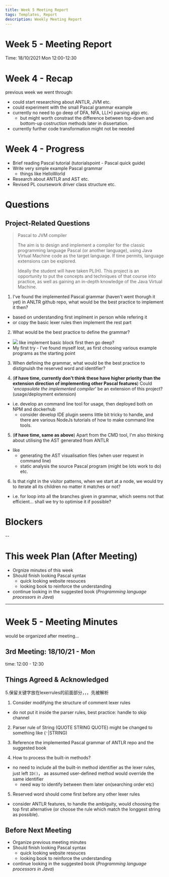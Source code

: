 ```yaml
---
title: Week 5 Meeting Report
tags: Templates, Report
description: Weekly Meeting Report
---
```


# Week 5 - Meeting Report

Time: 18/10/2021 Mon 12:00-12:30

# Week 4 - Recap

previous week we went through:

* could start researching about ANTLR, JVM etc.
* could experiment with the small Pascal grammar example
* currently no need to go deep of DFA, NFA, LL(*) parsing algo etc.
    * but might worth constrast the difference between top-down and bottom-up costruction methods later in dissertation.
* currently further code transformation might not be needed

# Week 4 - Progress

* Brief reading Pascal tutorial (tutorialspoint - Pascal quick guide)
* Write very simple example Pascal grammar
    * things like HelloWorld
* Research about ANTLR and AST etc.
* Revised PL coursework driver class structure etc.

# Questions

## Project-Related Questions

> Pascal to JVM compiler
> 
> The aim is to design and implement a compiler for the classic programming language Pascal (or another language), using Java Virtual Machine code as the target language. If time permits, language extensions can be explored.
> 
> Ideally the student will have taken PL(H). This project is an opportunity to put the concepts and techniques of that course into practice, as well as gaining an in-depth knowledge of the Java Virtual Machine.


1. I've found the implemented Pascal grammar (haven't went thorugh it yet) in ANLTR github repo, what would be the best practice to implement it then?

* based on understanding first implment in person while refering it
* or copy the basic lexer rules then implement the rest part

2. What would be the best practice to define the grammar? 

* ![](https://i.imgur.com/HPCEqvA.png) like implement basic block first then go deep?
* My first try - I've found myself lost, as first choosing various example programs as the starting point

3. When defining the grammar, what would be the best practice to distignuish the reserved word and identifier?

4. (**if have time, currently don't think these have higher priority than the extension direction of implementing other Pascal features**) Could '*encapsulate the implemented compiler*' be an extension of this project? (usage/deployment extension)

* i.e. develop an command line tool for usage, then deployed both on NPM and dockerhub
    * consider develop IDE plugin seems little bit tricky to handle, and there are various NodeJs tutorials of how to make command line tools.

5. (**if have time, same as above**) Apart from the CMD tool, I'm also thinking about utilising the AST generated from ANTLR

* like
    * generating the AST visualisation files (when user request in command line)
    * static analysis the source Pascal program (might be lots work to do) etc.

6. Is that right in the visitor patterns, when we start at a node, we would try to iterate all its children no matter it matches or not?

* i.e. for loop into all the branches given in grammar, which seems not that efficient... shall we try to optimise it if possible?



# Blockers

--

# This week Plan (After Meeting)

* Orgnize minutes of this week
* Should finish looking Pascal syntax
    * quick looking website resouces
    * looking book to reinforce the understanding
* continue looking in the suggested book (*Programming language processors in Java*)


---

# Week 5 - Meeting Minutes

would be organized after meeting... 

## 3rd Meeting: 18/10/21 - Mon

time: 12:00 - 12:30

## Things Agreed & Acknowledged

5.保留关键字放在lexerrules的前面部分，，，先被解析

1. Consider modifying the structure of comment lexer rules

* do not put it inside the parser rules, best practice: handle to skip channel

2. Parser rule of String (QUOTE STRING QUOTE) might be changed to something like (`'`|STRING)

3. Reference the implemented Pascal grammar of ANTLR repo and the suggested book

4. How to process the built-in methods?

* no need to include all the built-in method identifier as the lexer rules, just left `ID()`， as assumed user-defined method would override the same identifier
    * need way to identify between them later on(searching order etc)

5. Reserved word should come first before any other lexer rules

* consider ANTLR features, to handle the ambiguity, would choosing the top first alternative (or choose the rule which match the longgest string as possible).

## Before Next Meeting

* Organize previous meeting minutes
* Should finish looking Pascal syntax
    * quick looking website resouces
    * looking book to reinforce the understanding
* continue looking in the suggested book (*Programming language processors in Java*)